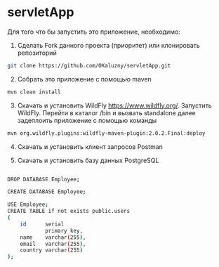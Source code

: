 # servletApp



Для того что бы запустить это приложение, необходимо:

1. Сделать Fork данного проекта (приоритет) или клонировать репозиторий

```bash
git clone https://github.com/OKaluzny/servletApp.git
```

2. Собрать это приложение с помощью maven 

```bash
mvn clean install
```
3. Скачать и установить WildFly https://www.wildfly.org/. Запустить WildFly. Перейти в каталог /bin и вызвать standalone
   далее задеплоить приложение с помощью команды

```bash
mvn org.wildfly.plugins:wildfly-maven-plugin:2.0.2.Final:deploy
```
4. Скачать и установить клиент запросов Postman
   
5. Скачать и установить базу данных PostgreSQL
```bash

DROP DATABASE Employee;

CREATE DATABASE Employee;

USE Employee;
CREATE TABLE if not exists public.users
(
    id      serial 
            primary key,
    name    varchar(255),
    email   varchar(255),
    country varchar(255)
);
```
